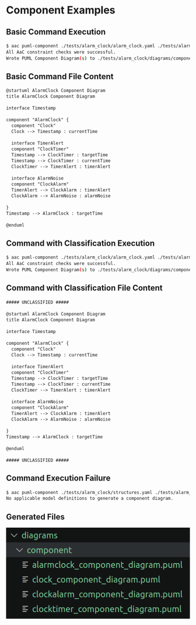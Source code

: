 # Component Examples

## Basic Command Execution

```bash
$ aac puml-component ./tests/alarm_clock/alarm_clock.yaml ./tests/alarm_clock/diagrams/component
All AaC constraint checks were successful.
Wrote PUML Component Diagram(s) to ./tests/alarm_clock/diagrams/component/.
```

## Basic Command File Content

```
@startuml AlarmClock Component Diagram
title AlarmClock Component Diagram

interface Timestamp

component "AlarmClock" {
  component "Clock"
  Clock --> Timestamp : currentTime

  interface TimerAlert
  component "ClockTimer"
  Timestamp --> ClockTimer : targetTime
  Timestamp --> ClockTimer : currentTime
  ClockTimer --> TimerAlert : timerAlert

  interface AlarmNoise
  component "ClockAlarm"
  TimerAlert --> ClockAlarm : timerAlert
  ClockAlarm --> AlarmNoise : alarmNoise

}
Timestamp --> AlarmClock : targetTime

@enduml
```

## Command with Classification Execution

```bash
$ aac puml-component ./tests/alarm_clock/alarm_clock.yaml ./tests/alarm_clock/diagrams/component --classification unclassified
All AaC constraint checks were successful.
Wrote PUML Component Diagram(s) to ./tests/alarm_clock/diagrams/component/.
```

## Command with Classification File Content

```
##### UNCLASSIFIED #####

@startuml AlarmClock Component Diagram
title AlarmClock Component Diagram

interface Timestamp

component "AlarmClock" {
  component "Clock"
  Clock --> Timestamp : currentTime

  interface TimerAlert
  component "ClockTimer"
  Timestamp --> ClockTimer : targetTime
  Timestamp --> ClockTimer : currentTime
  ClockTimer --> TimerAlert : timerAlert

  interface AlarmNoise
  component "ClockAlarm"
  TimerAlert --> ClockAlarm : timerAlert
  ClockAlarm --> AlarmNoise : alarmNoise

}
Timestamp --> AlarmClock : targetTime

@enduml

##### UNCLASSIFIED #####
```

## Command Execution Failure

```bash
$ aac puml-component ./tests/alarm_clock/structures.yaml ./tests/alarm_clock/diagrams/component
No applicable model definitions to generate a component diagram.
```

## Generated Files

![Component Files](../images/component_files.png)
